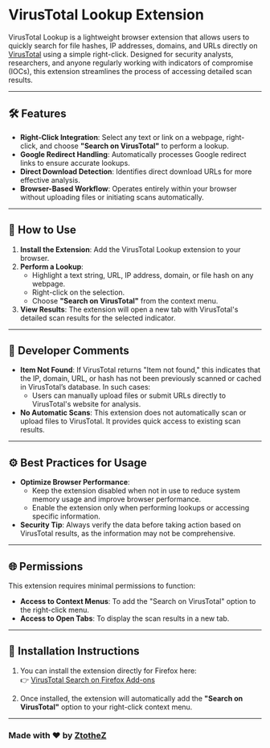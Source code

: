 # VirusTotal Lookup Extension

VirusTotal Lookup is a lightweight browser extension that allows users to quickly search for file hashes, IP addresses, domains, and URLs directly on [VirusTotal](https://www.virustotal.com) using a simple right-click. Designed for security analysts, researchers, and anyone regularly working with indicators of compromise (IOCs), this extension streamlines the process of accessing detailed scan results.

---

## 🛠 Features

- **Right-Click Integration**: Select any text or link on a webpage, right-click, and choose **"Search on VirusTotal"** to perform a lookup.
- **Google Redirect Handling**: Automatically processes Google redirect links to ensure accurate lookups.
- **Direct Download Detection**: Identifies direct download URLs for more effective analysis.
- **Browser-Based Workflow**: Operates entirely within your browser without uploading files or initiating scans automatically.

---

## 🚀 How to Use

1. **Install the Extension**: Add the VirusTotal Lookup extension to your browser.
2. **Perform a Lookup**:
   - Highlight a text string, URL, IP address, domain, or file hash on any webpage.
   - Right-click on the selection.
   - Choose **"Search on VirusTotal"** from the context menu.
3. **View Results**: The extension will open a new tab with VirusTotal's detailed scan results for the selected indicator.

---

## 📝 Developer Comments

- **Item Not Found**: If VirusTotal returns "Item not found," this indicates that the IP, domain, URL, or hash has not been previously scanned or cached in VirusTotal’s database. In such cases:
  - Users can manually upload files or submit URLs directly to VirusTotal's website for analysis.
- **No Automatic Scans**: This extension does not automatically scan or upload files to VirusTotal. It provides quick access to existing scan results.

---

## ⚙️ Best Practices for Usage

- **Optimize Browser Performance**: 
  - Keep the extension disabled when not in use to reduce system memory usage and improve browser performance.
  - Enable the extension only when performing lookups or accessing specific information.
- **Security Tip**: Always verify the data before taking action based on VirusTotal results, as the information may not be comprehensive.

---

## 🌐 Permissions

This extension requires minimal permissions to function:
- **Access to Context Menus**: To add the "Search on VirusTotal" option to the right-click menu.
- **Access to Open Tabs**: To display the scan results in a new tab.

---

## 🔧 Installation Instructions

1. You can install the extension directly for Firefox here:  
   👉 [VirusTotal Search on Firefox Add-ons](https://addons.mozilla.org/en-US/firefox/addon/virustotalsearch/)

2. Once installed, the extension will automatically add the **"Search on VirusTotal"** option to your right-click context menu.

---

### Made with ❤️ by [ZtotheZ](https://github.com/ZtotheZ)
